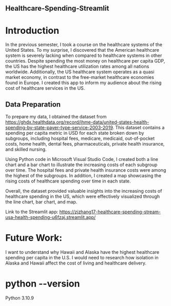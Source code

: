 ## Healthcare-Spending-Streamlit

# Introduction

In the previous semester, I took a course on the healthcare systems of the United States. To my surprise, I discovered that the American healthcare system is severely lacking when compared to healthcare systems in other countries. Despite spending the most money on healthcare per capita GDP, the US has the highest healthcare utilization rates among all nations worldwide. Additionally, the US healthcare system operates as a quasi market economy, in contrast to the free-market healthcare economies found in Europe. I created this app to inform my audience about the rising cost of healthcare services in the US.

## Data Preparation

To prepare my data, I obtained the dataset from https://ghdx.healthdata.org/record/ihme-data/united-states-health-spending-by-state-payer-type-service-2003-2019. This dataset contains a spending per capita metric in USD for each state broken down by subgroups, including hospital fees, medicare, medicaid, out-of-pocket costs, home health, dental fees, pharmaceuticals, private health insurance, and skilled nursing.

Using Python code in Microsoft Visual Studio Code, I created both a line chart and a bar chart to illustrate the increasing costs of each subgroup over time. The hospital fees and private health insurance costs were among the highest of the subgroups. In addition, I created a map showcasing the rising costs of healthcare spending over time in each state.

Overall, the dataset provided valuable insights into the increasing costs of healthcare spending in the US, which were effectively visualized through the line chart, bar chart, and map.

Link to the Streamlit app: https://zjzhang17-healthcare-spending-stream-usa-health-spending-u6fzaj.streamlit.app/
# Future Work: 
I want to understand why Hawaii and Alaska have the highest healthcare spending per capita in the U.S. I would need to research how isolation in Alaska and Hawaii affect the cost of living and healthcare delivery.

# python --version
Python 3.10.9
